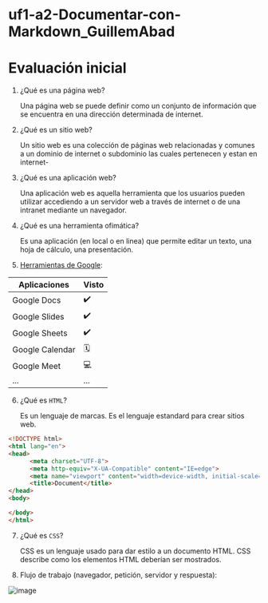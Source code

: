 # uf1-a2-Documentar-con-Markdown_GuillemAbad
# Evaluación inicial

1. ¿Qué es una página web? 

      Una página web se puede definir como un conjunto de información que se encuentra en una dirección determinada de internet.

2. ¿Qué es un sitio web? 

      Un sitio web es una colección de páginas web relacionadas y comunes a un dominio de internet o subdominio las cuales pertenecen y estan en internet-

3. ¿Qué es una aplicación web? 

      Una aplicación web es aquella herramienta que los usuarios pueden utilizar accediendo a un servidor web a través de internet o de una intranet mediante un navegador.

4. ¿Qué es una herramienta ofimática? 

      Es una aplicación (en local o en linea) que permite editar un texto, una hoja de cálculo, una presentación.

5. [Herramientas de Google](https://www.google.com/intl/es-419/chrome/browser-tools/ "Herramientas de Google:"):

| Aplicaciones | Visto |
|--------------| ------|
| Google Docs | ✔️ |
| Google Slides | ✔️ |
| Google Sheets | ✔️ |
| Google Calendar | 🗓️ |
| Google Meet | 💻 |
| ... | ... |

6. ¿Qué es ```HTML```?

      Es un lenguaje de marcas. Es el lenguaje estandard para crear sitios web.

```html
<!DOCTYPE html>
<html lang="en">
<head>
      <meta charset="UTF-8">
      <meta http-equiv="X-UA-Compatible" content="IE=edge">
      <meta name="viewport" content="width=device-width, initial-scale=1.0">
      <title>Document</title>
</head>
<body>

</body>
</html>
```

7. ¿Qué es ```CSS```?

      CSS es un lenguaje usado para dar estilo a un documento HTML. CSS describe como los
elementos HTML deberían ser mostrados.

8. Flujo de trabajo (navegador, petición, servidor y respuesta):

![image](https://user-images.githubusercontent.com/113420490/191230171-89fb1df7-f9a5-437b-8d2f-03d02f7375e4.png)




